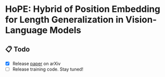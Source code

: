 # HoPE: Hybrid of Position Embedding for Length Generalization in Vision-Language Models

## :clipboard: Todo
- [x] Release [paper](https://arxiv.org/abs/2505.20444) on arXiv
- [ ] Release training code. Stay tuned! 
